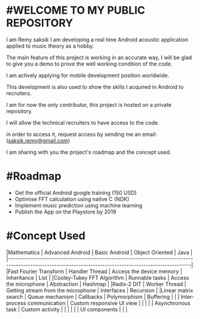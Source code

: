 
#WELCOME TO MY PUBLIC REPOSITORY
================================

I am Remy saksik I am developing a real time Android acoustic application applied to music theory as a hobby.

The main feature of this project is working in an accurate way, I will be glad to give you a demo to prove the well working condition of the code.

I am actively applying for mobile development position worldwide.

This development is also used to show the skills I acquired in Android to recruiters. 

I am for now the only contributor, this project is hosted on a private repository.

I will allow the technical recruiters to have access to the code.

in order to access it, request access by sending me an email: (saksik.remy@gmail.com)

I am sharing with you the project's roadmap and the concept used.


#Roadmap
========
* Get the official Android google training (150 USD) 
* Optimise FFT calculation using native C (NDK)
* Implement music prediction using machine learning
* Publish the App on the Playstore by 2019


#Concept Used
=============

|Mathematics                    |      Advanced Android            |           Basic Android                  |    Object Oriented      |   Java           |
|----------------------------------------------------------------------------------------------------------------------------------------------------------|
|Fast Fourier Transform         |      Handler Thread              |     Access the device memory             |     Inheritance         |    List          |
|Cooley-Tukey FFT Algorithm     |      Runnable tasks              |     Access the microphone                |     Abstraction         |    Hashmap       |
|Radix-2 DIT                    |      Worker Thread               |     Getting stream from the microphone   |     Interfaces          |    Recursion     |
|Linear matrix search           |      Queue mechanism             |     Callbacks                            |     Polymorphism        |    Buffering     |
|				|     Inter-process communication  |     Custom responsive UI view            |                         |                  |
|				|     Asynchronous task	           |     Custom activity                      |                         |                  |
|                               |                                  |     UI components                        |                         |                  |





